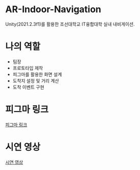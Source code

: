 # AR-Indoor-Navigation
Unity(2021.2.3f1)를 활용한 조선대학교 IT융합대학 실내 내비게이션.

# 나의 역할
- 팀장
- 프로토타입 제작
- 피그마를 활용한 화면 설계
- 도착지 설정 및 거리 계산
- 도착 이벤트 구현

# 피그마 링크
[피그마 링크](https://www.figma.com/design/1peB7TNgoSp7zXkmZfJJYi/%EC%BA%A1%EC%8A%A4%ED%86%A4?node-id=0-1&t=Y13mCzGNtxLT6BEw-1)

# 시연 영상
[시연 영상](https://drive.google.com/file/d/1QivCLre8Mrg1sJFXulhoP5cOssPX3ZEU/view?usp=drive_link)
